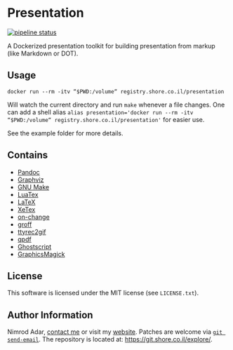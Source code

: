 # Presentation

[![pipeline status](https://git.shore.co.il/nimrod/presentation/badges/master/pipeline.svg)](https://git.shore.co.il/nimrod/presentation/-/commits/master)

A Dockerized presentation toolkit for building presentation from markup (like
Markdown or DOT).

## Usage

`docker run --rm -itv “$PWD:/volume“ registry.shore.co.il/presentation`

Will watch the current directory and run `make` whenever a file changes. One can
add a shell alias
`alias presentation='docker run --rm -itv “$PWD:/volume“ registry.shore.co.il/presentation'` for easier use.

See the example folder for more details.

## Contains

- [Pandoc](http://pandoc.org/)
- [Graphviz](www.graphviz.org/)
- [GNU Make](https://www.gnu.org/software/make/)
- [LuaTex](http://luatex.org/)
- [LaTeX](http://www.latex-project.org/)
- [XeTex](http://xetex.sourceforge.net/)
- [on-change](https://github.com/spelufo/on-change)
- [groff](https://www.gnu.org/software/groff/)
- [ttyrec2gif](https://github.com/sugyan/ttyrec2gif)
- [qpdf](http://qpdf.sourceforge.net/)
- [Ghostscript](https://www.ghostscript.com/)
- [GraphicsMagick](http://www.graphicsmagick.org/)

## License

This software is licensed under the MIT license (see `LICENSE.txt`).

## Author Information

Nimrod Adar, [contact me](mailto:nimrod@shore.co.il) or visit my
[website](https://www.shore.co.il/). Patches are welcome via
[`git send-email`](http://git-scm.com/book/en/v2/Git-Commands-Email). The repository
is located at: <https://git.shore.co.il/explore/>.
